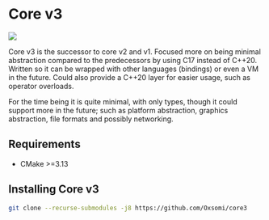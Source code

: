 # Core v3
![](https://github.com/Oxsomi/core3/workflows/C%2FC++%20CI/badge.svg)

Core v3 is the successor to core v2 and v1. Focused more on being minimal abstraction compared to the predecessors by using C17 instead of C++20. Written so it can be wrapped with other languages (bindings) or even a VM in the future. Could also provide a C++20 layer for easier usage, such as operator overloads.

For the time being it is quite minimal, with only types, though it could support more in the future; such as platform abstraction, graphics abstraction, file formats and possibly networking.

## Requirements

- CMake >=3.13

## Installing Core v3

```bash
git clone --recurse-submodules -j8 https://github.com/Oxsomi/core3
```
